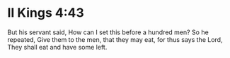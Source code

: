 # II Kings 4:43

But his servant said, How can I set this before a hundred men? So he repeated, Give them to the men, that they may eat, for thus says the Lord, They shall eat and have some left.
